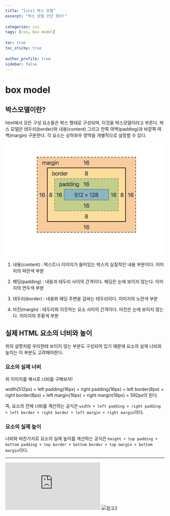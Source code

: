 ```yaml
---
title: "[css] 박스 모델"
excerpt: "박스 모델 간단 정리!"

categories: css
tags: [css, box model]

toc: true
toc_sticky: true

author_profile: true
sidebar: false
---
```


# box model

## 박스모델이란?

html에서 모든 구성 요소들은 박스 형태로 구성되며, 이것을 박스모델이라고 부른다.
박스 모델은 테두리(border)와 내용(content) 그리고 안쪽 여백(padding)과 바깥쪽 여백(margin) 구분한다. 각 요소는 상하좌우 영역을 개별적으로 설정할 수 있다.

![박스 모델](/assets/images/css/box-model.png)

1. 내용(content) : 텍스트나 이미지가 들어있는 박스의 실질적인 내용 부분이다. 이미지의 파란색 부분

2. 패딩(padding) : 내용과 테두리 사이의 간격이다. 패딩은 눈에 보이지 않는다. 이미지의 연두색 부분

3. 테두리(border) : 내용와 패딩 주변을 감싸는 테두리이다. 이미지의 노란색 부분

4. 마진(margin) : 테두리와 이웃하는 요소 사이의 간격이다. 마진은 눈에 보이지 않는다. 이미지의 주황색 부분

## 실제 HTML 요소의 너비와 높이

위의 설명처럼 우리한테 보이지 않는 부분도 구성되어 있기 때문에 요소의 실제 너비와 높이는 이 부분도 고려해야한다.

### 요소의 실제 너비

위 이미지를 예시로 너비를 구해보자!

width(512px) + left padding(16px) + right padding(16px) + left border(8px) + right border(8px) + left margin(16px) + right margin(16px) = 592px이 된다.

즉, 요소의 전체 너비를 계산하는 공식은
`width + left padding + right padding + left border + right border + left margin + right margin`이다.

### 요소의 실제 높이

너비와 마찬가지로 요소의 실제 높이를 계산하는 공식은
`height + top padding + bottom padding + top border + bottom border + top margin + bottom margin`이다.

---

![참고1](https://dinfree.com/lecture/frontend/122_css_3.html#m2)
![참고2](http://www.tcpschool.com/css/css_boxmodel_boxmodel)

